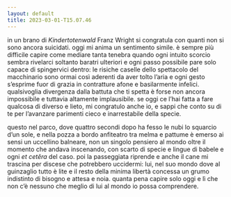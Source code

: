 ```yaml
---
layout: default
title: 2023-03-01-T15.07.46
---
```


in un brano di *Kindertotenwald* Franz Wright si congratula con quanti non si sono ancora suicidati. oggi mi anima un sentimento simile. è sempre più difficile capire come mediare tanta tenebra quando ogni intuito scorcio sembra rivelarci soltanto baratri ulteriori e ogni passo possibile pare solo capace di spingervici dentro: le risiche caselle dello spettacolo del macchinario sono ormai così aderenti da aver tolto l’aria  e ogni gesto s’esprime fuor di grazia in contratture afone e basilarmente infelici. qualsivoglia divergenza dalla battuta che ti spetta è forse non ancora impossibile e tuttavia altamente implausibile. se oggi ce l’hai fatta a fare qualcosa di diverso e lieto, mi congratulo anche io, e sappi che conto su di te per l’avanzare parimenti cieco e inarrestabile della specie.

questo nel parco, dove quattro secondi dopo ha fesso le nubi lo squarcio d’un sole, e nella pozza a bordo anfiteatro tra melma e pattume è emerso ai sensi un uccellino balneare, non un singolo pensiero al mondo oltre il momento che andava inscenando, con scarto di specie e lingue di babele e ogni *et cetĕra* del caso. poi la passeggiata riprende e anche il cane mi trascina per discese che potrebbero uccidermi: lui, nel suo mondo dove al guinzaglio tutto è lite e il resto della minima libertà concessa un grumo indistinto di bisogno e attesa e noia. quanta pena capire solo oggi e lì che non c’è nessuno che meglio di lui al mondo io possa comprendere.